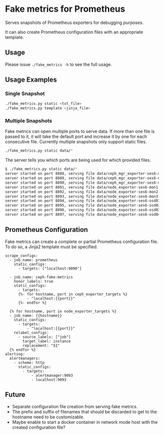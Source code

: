 # Fake metrics for Prometheus

Serves snapshots of Prometheus exporters for debugging purposes.

It can also create Prometheus configuration files with an appropriate template.

## Usage

Please issue `./fake_metrics -h` to see the full usage.

## Usage Examples

### Single Snapshot

```bash
./fake_metrics.py static <txt_file>
./fake_metrics.py template <jinja_file>
```

### Multiple Snapshots

Fake metrics can open multiple ports to serve data. If more than one file is
passed to it, it will take the default port and increase it by one for each
consecutive file. Currently multiple snapshots only support static files.

```bash
./fake_metrics.py static data/*
```

The server tells you which ports are being used for which provided files.

```bash
$ ./fake_metrics.py static data/*
server started on port 8888, serving file data/ceph_mgr_exporter-ses6-mon1.txt
server started on port 8889, serving file data/ceph_mgr_exporter-ses6-mon2.txt
server started on port 8890, serving file data/ceph_mgr_exporter-ses6-mon3.txt
server started on port 8891, serving file data/node_exporter-ses6-mon1.txt
server started on port 8892, serving file data/node_exporter-ses6-mon2.txt
server started on port 8893, serving file data/node_exporter-ses6-mon3.txt
server started on port 8894, serving file data/node_exporter-ses6-osd01.txt
server started on port 8895, serving file data/node_exporter-ses6-osd02.txt
server started on port 8896, serving file data/node_exporter-ses6-osd03.txt
server started on port 8897, serving file data/node_exporter-ses6-osd04.txt
```

## Prometheus Configuration

Fake metrics can create a complete or partial Prometheus configuration file. To do so, a Jinja2
template must be specified.

```jinja2
scrape_configs:
  - job_name: prometheus
    static_configs:
      - targets: ["localhost:9090"]

  - job_name: ceph-fake-metrics
    honor_labels: true
    static_configs:
      - targets:
      {%- for hostname, port in ceph_exporter_targets %}
          - "localhost:{{port}}"
      {%- endfor %}

  {% for hostname, port in node_exporter_targets %}
  - job_name: {{hostname}}
    static_configs:
      - targets:
          - "localhost:{{port}}"
    relabel_configs:
      - source_labels: ["job"]
        target_label: instance
        replacement: "$1"
  {% endfor %}
alerting:
  alertmanagers:
    - scheme: http
      static_configs:
        - targets:
            - alertmanager:9093
            - localhost:9093
```

## Future

- Separate configuration file creation from serving fake metrics.
- The prefix and suffix of filenames that should be discarded to get to the
  hostname need to be customizable.
- Maybe enable to start a docker container in network mode host with the created
  configuration file?
